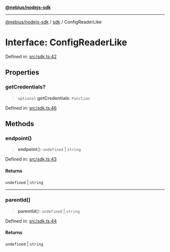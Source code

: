 [**@nebius/nodejs-sdk**](../../README.md)

***

[@nebius/nodejs-sdk](../../README.md) / [sdk](../README.md) / ConfigReaderLike

# Interface: ConfigReaderLike

Defined in: [src/sdk.ts:42](https://github.com/nebius/nodejs-sdk/blob/07f69309bf910f649af60b6731eb42b3f51309c8/src/sdk.ts#L42)

## Properties

### getCredentials?

> `optional` **getCredentials**: `Function`

Defined in: [src/sdk.ts:46](https://github.com/nebius/nodejs-sdk/blob/07f69309bf910f649af60b6731eb42b3f51309c8/src/sdk.ts#L46)

## Methods

### endpoint()

> **endpoint**(): `undefined` \| `string`

Defined in: [src/sdk.ts:43](https://github.com/nebius/nodejs-sdk/blob/07f69309bf910f649af60b6731eb42b3f51309c8/src/sdk.ts#L43)

#### Returns

`undefined` \| `string`

***

### parentId()

> **parentId**(): `undefined` \| `string`

Defined in: [src/sdk.ts:44](https://github.com/nebius/nodejs-sdk/blob/07f69309bf910f649af60b6731eb42b3f51309c8/src/sdk.ts#L44)

#### Returns

`undefined` \| `string`
